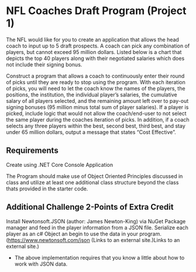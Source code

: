 # NFL Coaches Draft Program (Project 1)

The NFL would like for you to create an application that allows the head coach to input up to 5 draft prospects.  A coach can pick any combination of players, but cannot exceed 95 million dollars.  Listed below is a chart that depicts the top 40 players along with their negotiated salaries which does not include their signing bonus.

Construct a program that allows a coach to continuously enter their round of picks until they are ready to stop using the program.  With each iteration of picks, you will need to let the coach know the names of the players, the positions, the institution, the individual player’s salaries, the cumulative salary of all players selected, and the remaining amount left over to pay-out signing bonuses (95 million minus total sum of player salaries).  If a player is picked, include logic that would not allow the coach/end-user to not select the same player during the coaches iteration of picks.  In addition, if a coach selects any three players within the best, second best, third best, and stay under 65 million dollars, output a message that states “Cost Effective”.  

## Requirements

Create using .NET Core Console Application

The Program should make use of Object Oriented Principles discussed in class and utilize at least one additional class structure beyond the class thats provided in the starter code.



## Additional Challenge 2-Points of Extra Credit

Install Newtonsoft.JSON (author: James Newton-King) via NuGet Package manager and feed in the player information from a JSON file. Serialize each player as an c# Object an begin to use the data in your program.  (https://www.newtonsoft.com/json (Links to an external site.)Links to an external site.)
* The above implementation requires that you know a little about how to work with JSON data.
